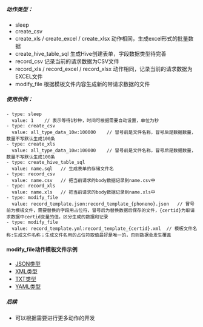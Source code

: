 ##### 动作类型：
- sleep
- create_csv
- create_xls / create_excel / create_xlsx  动作相同，生成excel形式的批量数据
- create_hive_table_sql  生成Hive创建表单，字段数据类型待完善
- record_csv    记录当前的请求数据为CSV文件
- record_xls / record_excel / record_xlsx   动作相同，记录当前的请求数据为EXCEL文件
- modify_file   根据模板文件内容生成新的带请求数据的文件

##### 使用示例：
```action:
- type: sleep
  value: 1    // 表示等待1秒种，时间可根据需要自动设置，单位为秒
- type: create_csv
  value: all_type_data_10w:100000    // 冒号前是文件名称，冒号后是数据数量，数量不写默认生成100条
- type: create_xls
  value: all_type_data_10w:100000    // 冒号前是文件名称，冒号后是数据数量，数量不写默认生成100条
- type: create_hive_table_sql
  value: name.sql   // 生成表单的存储文件名
- type: record_csv
  value: name.csv   // 把当前请求的body数据记录到name.csv中
- type: record_xls
  value: name.xls   // 把当前请求的body数据记录到name.xls中
- type: modify_file
  value: record_template.json:record_template_{phoneno}.json   // 冒号前为模板文件，需要替换的字段用占位符，冒号后为替换数据后保存的文件，{certid}为取请求数据中certid变量的值，区分生成的数据和记录
- type: modify_file
  value: record_template.yml:record_template_{certid}.xml  // 模板文件名称:生成文件名称；生成文件名用的占位符取值最好是唯一的，否则数据会发生覆盖
```

#### modify_file动作模板文件示例
- [JSON类型](../../../upload/record_template.json)
- [XML类型](../../../upload/record_template.xml)
- [TXT类型](../../../upload/record_template.txt)
- [YAML类型](../../../upload/record_template.yml)

##### 后续
- 可以根据需要进行更多动作的开发